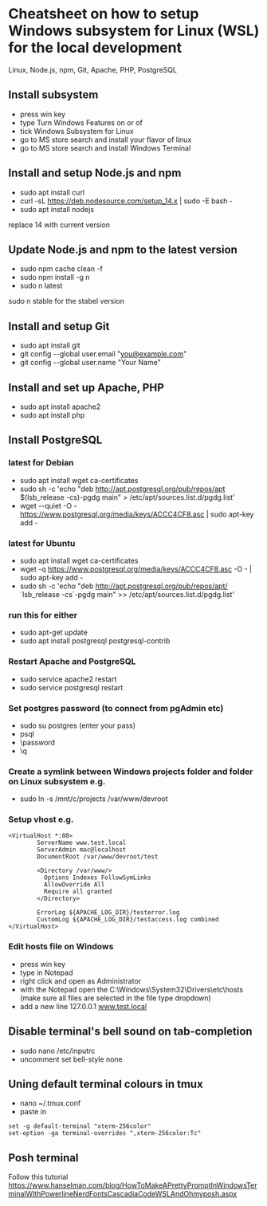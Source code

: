# Cheatsheet on how to setup Windows subsystem for Linux (WSL) for the local development

Linux, Node.js, npm, Git, Apache, PHP, PostgreSQL


## Install subsystem

* press win key
* type Turn Windows Features on or of
* tick Windows Subsystem for Linux
* go to MS store search and install your flavor of linux
* go to MS store search and install Windows Terminal


## Install and setup Node.js and npm

* sudo apt install curl 
* curl -sL https://deb.nodesource.com/setup_14.x | sudo -E bash -
* sudo apt install nodejs

replace 14 with current version</li>


## Update Node.js and npm to the latest version

* sudo npm cache clean -f
* sudo npm install -g n
* sudo n latest

sudo n stable for the stabel version


## Install and setup Git

* sudo apt install git
* git config --global user.email "you@example.com"
* git config --global user.name "Your Name"


## Install and set up Apache, PHP

* sudo apt install apache2
* sudo apt install php


## Install PostgreSQL

### latest for Debian

* sudo apt install wget ca-certificates
* sudo sh -c 'echo "deb http://apt.postgresql.org/pub/repos/apt $(lsb_release -cs)-pgdg main" > /etc/apt/sources.list.d/pgdg.list'
* wget --quiet -O - https://www.postgresql.org/media/keys/ACCC4CF8.asc | sudo apt-key add -

### latest for Ubuntu

* sudo apt install wget ca-certificates
* wget -q https://www.postgresql.org/media/keys/ACCC4CF8.asc -O - | sudo apt-key add -
* sudo sh -c 'echo "deb http://apt.postgresql.org/pub/repos/apt/ \`lsb_release -cs\`-pgdg main" >> /etc/apt/sources.list.d/pgdg.list'

### run this for either

* sudo apt-get update
* sudo apt install postgresql postgresql-contrib


### Restart Apache and PostgreSQL

* sudo service apache2 restart
* sudo service postgresql restart


### Set postgres password (to connect from pgAdmin etc)

* sudo su postgres (enter your pass)
* psql
* \password
* \q


### Create a symlink between Windows projects folder and folder on Linux subsystem e.g.

* sudo ln -s /mnt/c/projects /var/www/devroot


### Setup vhost e.g.
```
<VirtualHost *:80>
        ServerName www.test.local
        ServerAdmin mac@localhost
        DocumentRoot /var/www/devroot/test

        <Directory /var/www/>
          Options Indexes FollowSymLinks
          AllowOverride All
          Require all granted
        </Directory>

        ErrorLog ${APACHE_LOG_DIR}/testerror.log
        CustomLog ${APACHE_LOG_DIR}/testaccess.log combined
</VirtualHost>
```


### Edit hosts file on Windows

* press win key
* type in Notepad
* right click and open as Administrator
* with the Notepad open the C:\Windows\System32\Drivers\etc\hosts (make sure all files are selected in the file type dropdown)
* add a new line 127.0.0.1 www.test.local


## Disable terminal's bell sound on tab-completion

* sudo nano /etc/inputrc
* uncomment set bell-style none


## Uning default terminal colours in tmux

* nano ~/.tmux.conf
* paste in
```
set -g default-terminal "xterm-256color"
set-option -ga terminal-overrides ",xterm-256color:Tc"
```


## Posh terminal

Follow this tutorial
https://www.hanselman.com/blog/HowToMakeAPrettyPromptInWindowsTerminalWithPowerlineNerdFontsCascadiaCodeWSLAndOhmyposh.aspx
